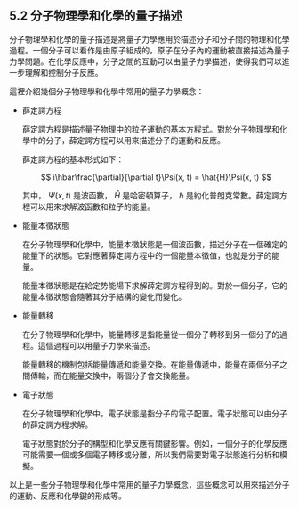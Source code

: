 ## 5.2 分子物理學和化學的量子描述

分子物理學和化學的量子描述是將量子力學應用於描述分子和分子間的物理和化學過程。一個分子可以看作是由原子組成的，原子在分子內的運動被直接描述為量子力學問題。在化學反應中，分子之間的互動可以由量子力學描述，使得我們可以進一步理解和控制分子反應。

這裡介紹幾個分子物理學和化學中常用的量子力學概念：

- 薛定諤方程

  薛定諤方程是描述量子物理中的粒子運動的基本方程式。對於分子物理學和化學中的分子，薛定諤方程可以用來描述分子的運動和反應。

  薛定諤方程的基本形式如下：

  $$
  i\hbar\frac{\partial}{\partial t}\Psi(x, t) = \hat{H}\Psi(x, t)
  $$

  其中， $\Psi(x, t)$ 是波函數， $\hat{H}$ 是哈密頓算子， $\hbar$ 是約化普朗克常數。薛定諤方程可以用來求解波函數和粒子的能量。

- 能量本徵狀態

  在分子物理學和化學中，能量本徵狀態是一個波函數，描述分子在一個確定的能量下的狀態。它對應著薛定諤方程中的一個能量本徵值，也就是分子的能量。

  能量本徵狀態是在給定势能場下求解薛定諤方程得到的。對於一個分子，它的能量本徵狀態會隨著其分子結構的變化而變化。

- 能量轉移

  在分子物理學和化學中，能量轉移是指能量從一個分子轉移到另一個分子的過程。這個過程可以用量子力學來描述。

  能量轉移的機制包括能量傳遞和能量交換。在能量傳遞中，能量在兩個分子之間傳輸，而在能量交換中，兩個分子會交換能量。

- 電子狀態

  在分子物理學和化學中，電子狀態是指分子的電子配置。電子狀態可以由分子的薛定諤方程求解。

  電子狀態對於分子的構型和化學反應有關鍵影響。例如，一個分子的化學反應可能需要一個或多個電子轉移或分離，所以我們需要對電子狀態進行分析和模擬。

以上是一些分子物理學和化學中常用的量子力學概念，這些概念可以用來描述分子的運動、反應和化學鍵的形成等。
